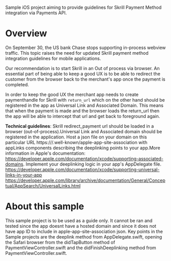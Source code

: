 Sample iOS project aiming to provide guidelines for Skrill Payment Method integration via Payments API.

# Overview
On September 30, the US bank Chase stops supporting in-process webview traffic. This topic raises the need for updated Skrill payment method integration guidelines for mobile applications.

Our recommendation is to start Skrill in an Out of process via browser. An essential part of being able to keep a good UX is to be able to redirect the customer from the browser back to the merchant's app once the payment is completed.

In order to keep the good UX the merchant app needs to create paymenthandle for Skrill with ``return_url`` which on the other hand should be registered in the app as Universal Link and Associated Domain. This means that when the payment is made and the browser loads the return_url then the app will be able to intercept that url and get back to foreground again.

**Technical guidelines**: Skrill redirect_payment url should be loaded in a browser (out-of-process).Universal Link and Associated domain should be registered in the application. Host a json file on your domain on this particular URL https://<fully qualified domain>/.well-known/apple-app-site-association with appLinks components describing the deeplinking points to your app.More information in Apple's documentation: https://developer.apple.com/documentation/xcode/supporting-associated-domains. Implement your deeplinking logic in your app's AppDelegate file. https://developer.apple.com/documentation/xcode/supporting-universal-links-in-your-app https://developer.apple.com/library/archive/documentation/General/Conceptual/AppSearch/UniversalLinks.html
  
# About this sample
This sample project is to be used as a guide only. It cannot be ran and tested since the app doesnt have a hosted domain and since it does not have app ID to include in apple-app-site-association json. 
  Key points in the Sample projects are the deeplink method from AppDelegate.swift, opening the Safari browser from the didTapButton method of PaymentViewController.swift and the didFinishDeeplinking method from PaymentViewController.swift.
